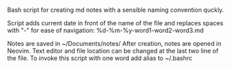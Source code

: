 Bash script for creating md notes with a sensible naming convention quckly.

Script adds current date in front of the name of the file and replaces spaces with "-" for ease of navigation:
%d-%m-%y-word1-word2-word3.md

Notes are saved in ~/Documents/notes/ 
After creation, notes are opened in Neovim.
Text editor and file location can be changed at the last two line of the file.
To invoke this script with one word add alias to ~/.bashrc
